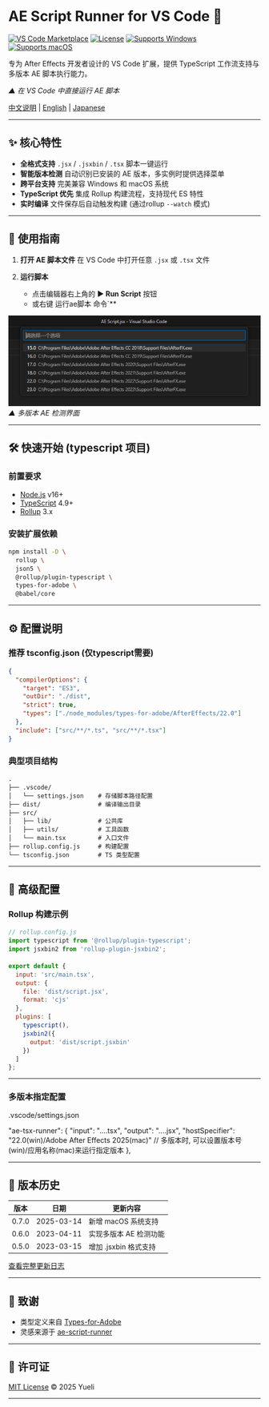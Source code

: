 # AE Script Runner for VS Code 🚀

[![VS Code Marketplace](https://img.shields.io/badge/VS%2520Code-Marketplace-blue)](https://marketplace.visualstudio.com/items?itemName=yourname.ae-script-runner)
[![License](https://img.shields.io/badge/License-MIT-green)](https://license/)
[![Supports Windows](https://img.shields.io/badge/Platform-Windows-0078D6)](https://www.adobe.com/products/aftereffects.html)
[![Supports macOS](https://img.shields.io/badge/Platform-macOS-999999)](https://www.adobe.com/products/aftereffects.html)

专为 After Effects 开发者设计的 VS Code 扩展，提供 TypeScript 工作流支持与多版本 AE 脚本执行能力。

*▲ 在 VS Code 中直接运行 AE 脚本*

[中文说明](README-ZH.md) | [English](README.md) | [Japanese](README-JP.md)

---

## ✨ 核心特性

* **全格式支持**
  `.jsx` / `.jsxbin` / `.tsx` 脚本一键运行
* **智能版本检测**
  自动识别已安装的 AE 版本，多实例时提供选择菜单
* **跨平台支持**
  完美兼容 Windows 和 macOS 系统
* **TypeScript 优先**
  集成 Rollup 构建流程，支持现代 ES 特性
* **实时编译**
  文件保存后自动触发构建 (通过rollup  `--watch` 模式)

---

## 🚀 使用指南

1. **打开 AE 脚本文件**
   在 VS Code 中打开任意 `.jsx` 或 `.tsx` 文件
2. **运行脚本**

   * 点击编辑器右上角的 **▶ Run Script** 按钮
   * 或右键 运行ae脚本 命令`**

![Version Selector](./preview/aes.png)
*▲ 多版本 AE 检测界面*

---

## 🛠 快速开始 (typescript 项目)

### 前置要求

* [Node.js](https://nodejs.org/) v16+
* [TypeScript](https://www.typescriptlang.org/) 4.9+
* [Rollup](https://rollupjs.org/) 3.x

### 安装扩展依赖

```bash
npm install -D \
  rollup \
  json5 \
  @rollup/plugin-typescript \
  types-for-adobe \
  @babel/core
```

---

## ⚙ 配置说明

### 推荐 tsconfig.json (仅typescript需要)

```json
{
  "compilerOptions": {
    "target": "ES3",
    "outDir": "./dist",
    "strict": true,
    "types": ["./node_modules/types-for-adobe/AfterEffects/22.0"]
  },
  "include": ["src/**/*.ts", "src/**/*.tsx"]
}
```

### 典型项目结构

```txt
.
├── .vscode/
│   └── settings.json    # 存储脚本路径配置
├── dist/                # 编译输出目录
├── src/
│   ├── lib/             # 公共库
│   ├── utils/           # 工具函数
│   └── main.tsx         # 入口文件
├── rollup.config.js     # 构建配置
└── tsconfig.json        # TS 类型配置
```

---

## 🔧 高级配置

### Rollup 构建示例

```js
// rollup.config.js
import typescript from '@rollup/plugin-typescript';
import jsxbin2 from 'rollup-plugin-jsxbin2';

export default {
  input: 'src/main.tsx',
  output: {
    file: 'dist/script.jsx',
    format: 'cjs'
  },
  plugins: [
    typescript(),
    jsxbin2({ 
      output: 'dist/script.jsxbin' 
    })
  ]
};
```

---

### 多版本指定配置

.vscode/settings.json

  "ae-tsx-runner": {
    "input": "....tsx",
    "output": "....jsx",
    "hostSpecifier": "22.0(win)/Adobe After Effects 2025(mac)" // 多版本时, 可以设置版本号(win)/应用名称(mac)来运行指定版本
  },

---

## 📜 版本历史

| 版本  | 日期       | 更新内容               |
| ----- | ---------- | ---------------------- |
| 0.7.0 | 2025-03-14 | 新增 macOS 系统支持    |
| 0.6.0 | 2023-04-11 | 实现多版本 AE 检测功能 |
| 0.5.0 | 2023-03-15 | 增加 .jsxbin 格式支持  |

[查看完整更新日志](https://changelog.md/)

---

## 🙌 致谢

* 类型定义来自 [Types-for-Adobe](https://github.com/aenhancers/Types-for-Adobe)
* 灵感来源于 [ae-script-runner](https://marketplace.visualstudio.com/items?itemName=atarabi.ae-script-runner)

---

## 📄 许可证

[MIT License](https://license/) © 2025 Yueli

---

